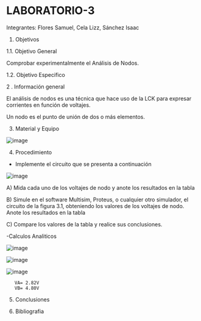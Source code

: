 # LABORATORIO-3

Integrantes: Flores Samuel, Cela Lizz, Sánchez Isaac

1. Objetivos 

 1.1.	Objetivo General
 
 Comprobar experimentalmente el Análisis de Nodos.
 
 1.2. 	Objetivo Especifico
 

2 .  Información general   

El análisis de nodos es una técnica que hace uso de la LCK para expresar corrientes en
función de voltajes.

Un nodo es el punto de unión de dos o más elementos.

3.  Material y Equipo 

![image](https://user-images.githubusercontent.com/94079321/144344446-88b84652-020b-4fce-b0bc-cd01316c4941.png)

4.  Procedimiento

- Implemente el circuito que se presenta a continuación 

![image](https://user-images.githubusercontent.com/94079321/144344076-87b3972c-a515-4a3e-88ef-c843fb62edb3.png)

A) Mida cada uno de los voltajes de nodo y anote los resultados en la tabla


B) Simule en el software Multisim, Proteus, o cualquier otro simulador, el circuito de la figura 3.1, obteniendo los valores de los voltajes de nodo. Anote los resultados en la tabla

C) Compare los valores de la tabla y realice sus conclusiones.



-Calculos Analiticos

![image](https://user-images.githubusercontent.com/94079321/144420073-2f4d5f4c-9cd5-437f-a4cd-43267f7a20ba.png)

![image](https://user-images.githubusercontent.com/94079321/144420109-7fa54ed3-1f89-42c0-b4c9-ec454fd43651.png)

![image](https://user-images.githubusercontent.com/94079321/144420129-c8b50412-eb63-40b4-af94-28b3636f00fa.png)


       VA= 2.82V
       VB= 4.80V

5. Conclusiones 



6. Bibliografia


